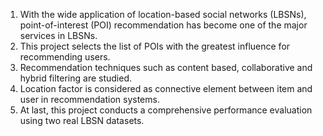 1. With the wide application of location-based social networks (LBSNs), point-of-interest (POI) recommendation has become one of the major services in LBSNs. 
2. This project selects the list of POIs with the greatest influence for recommending users. 
3. Recommendation techniques such as content based, collaborative and hybrid filtering are studied. 
4. Location factor is considered as connective element between item and user in recommendation systems.
5. At last, this project conducts a comprehensive performance evaluation using two real LBSN datasets. 


